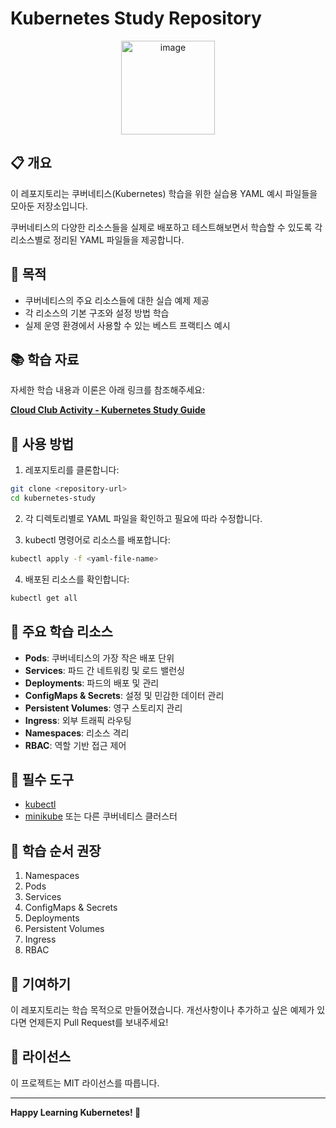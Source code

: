# Kubernetes Study Repository

<div align="center">
  <img width="150" alt="image" src="https://github.com/user-attachments/assets/f3cba15a-3461-43e7-af50-0713eb6482e0" />
</div>


## 📋 개요

이 레포지토리는 쿠버네티스(Kubernetes) 학습을 위한 실습용 YAML 예시 파일들을 모아둔 저장소입니다.

쿠버네티스의 다양한 리소스들을 실제로 배포하고 테스트해보면서 학습할 수 있도록 각 리소스별로 정리된 YAML 파일들을 제공합니다.

## 🎯 목적

- 쿠버네티스의 주요 리소스들에 대한 실습 예제 제공
- 각 리소스의 기본 구조와 설정 방법 학습
- 실제 운영 환경에서 사용할 수 있는 베스트 프랙티스 예시

## 📚 학습 자료

자세한 학습 내용과 이론은 아래 링크를 참조해주세요:

**[Cloud Club Activity - Kubernetes Study Guide](https://ddongdong-e.notion.site/Cloud-Club-Acitivity-27773721853f4150bce7294d9b6bca05?source=copy_link)**

## 🚀 사용 방법

1. 레포지토리를 클론합니다:
```bash
git clone <repository-url>
cd kubernetes-study
```

2. 각 디렉토리별로 YAML 파일을 확인하고 필요에 따라 수정합니다.

3. kubectl 명령어로 리소스를 배포합니다:
```bash
kubectl apply -f <yaml-file-name>
```

4. 배포된 리소스를 확인합니다:
```bash
kubectl get all
```

## 📝 주요 학습 리소스

- **Pods**: 쿠버네티스의 가장 작은 배포 단위
- **Services**: 파드 간 네트워킹 및 로드 밸런싱
- **Deployments**: 파드의 배포 및 관리
- **ConfigMaps & Secrets**: 설정 및 민감한 데이터 관리
- **Persistent Volumes**: 영구 스토리지 관리
- **Ingress**: 외부 트래픽 라우팅
- **Namespaces**: 리소스 격리
- **RBAC**: 역할 기반 접근 제어

## 🔧 필수 도구

- [kubectl](https://kubernetes.io/docs/tasks/tools/install-kubectl/)
- [minikube](https://minikube.sigs.k8s.io/docs/start/) 또는 다른 쿠버네티스 클러스터

## 📖 학습 순서 권장

1. Namespaces
2. Pods
3. Services
4. ConfigMaps & Secrets
5. Deployments
6. Persistent Volumes
7. Ingress
8. RBAC

## 🤝 기여하기

이 레포지토리는 학습 목적으로 만들어졌습니다. 개선사항이나 추가하고 싶은 예제가 있다면 언제든지 Pull Request를 보내주세요!

## 📄 라이선스

이 프로젝트는 MIT 라이선스를 따릅니다.

---

**Happy Learning Kubernetes! 🚀**
